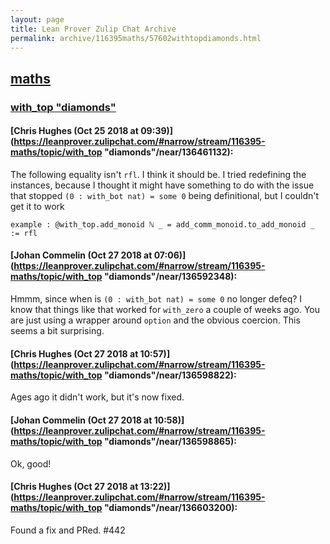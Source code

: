 ```yaml
---
layout: page
title: Lean Prover Zulip Chat Archive 
permalink: archive/116395maths/57602withtopdiamonds.html
---
```


## [maths](index.html)
### [with_top "diamonds"](57602withtopdiamonds.html)

#### [Chris Hughes (Oct 25 2018 at 09:39)](https://leanprover.zulipchat.com/#narrow/stream/116395-maths/topic/with_top "diamonds"/near/136461132):
The following equality isn't `rfl`. I think it should be. I tried redefining the instances, because I thought it might have something to do with the issue that stopped `(0 : with_bot nat) = some 0` being definitional, but I couldn't get it to work 
```lean
example : @with_top.add_monoid ℕ _ = add_comm_monoid.to_add_monoid _ := rfl
```

#### [Johan Commelin (Oct 27 2018 at 07:06)](https://leanprover.zulipchat.com/#narrow/stream/116395-maths/topic/with_top "diamonds"/near/136592348):
Hmmm, since when is `(0 : with_bot nat) = some 0` no longer defeq? I know that things like that worked for `with_zero` a couple of weeks ago. You are just using a wrapper around `option` and the obvious coercion. This seems a bit surprising.

#### [Chris Hughes (Oct 27 2018 at 10:57)](https://leanprover.zulipchat.com/#narrow/stream/116395-maths/topic/with_top "diamonds"/near/136598822):
Ages ago it didn't work, but it's now fixed.

#### [Johan Commelin (Oct 27 2018 at 10:58)](https://leanprover.zulipchat.com/#narrow/stream/116395-maths/topic/with_top "diamonds"/near/136598865):
Ok, good!

#### [Chris Hughes (Oct 27 2018 at 13:22)](https://leanprover.zulipchat.com/#narrow/stream/116395-maths/topic/with_top "diamonds"/near/136603200):
Found a fix and PRed. #442

